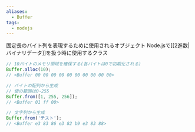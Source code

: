 ```yaml
---
aliases:
  - Buffer
tags:
  - nodejs
---
```

固定長のバイト列を表現するために使用されるオブジェクト
Node.jsで[[2進数|バイナリデータ]]を扱う時に使用するクラス

```javascript
// 10バイトのメモリ領域を確保する(各バイトは0で初期化される)
Buffer.alloc(10);
// <Buffer 00 00 00 00 00 00 00 00 00 00>

// バイトの配列から生成
// 値の範囲は0~255
Buffer.from([1, 255, 256]);
// <Buffer 01 ff 00>

// 文字列から生成
Buffer.from('テスト');
// <Buffer e3 83 86 e3 82 b9 e3 83 88>

```